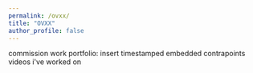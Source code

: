 ```yaml
---
permalink: /ovxx/
title: "OVXX"
author_profile: false
---
```


commission work portfolio:
insert timestamped embedded contrapoints videos i've worked on
